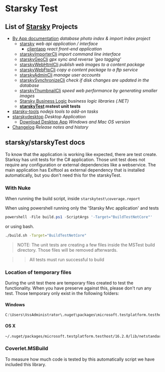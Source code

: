 # Starsky Test
## List of [Starsky](../../readme.md) Projects
 * [By App documentation](../../starsky/readme.md) _database photo index & import index project_
    * [starsky](../../starsky/starsky/readme.md) _web api application / interface_
      *  [clientapp](../../starsky/starsky/clientapp/readme.md) _react front-end application_
    * [starskyImporterCli](../../starsky/starskyimportercli/readme.md)  _import command line interface_
    * [starskyGeoCli](../../starsky/starskygeocli/readme.md)  _gpx sync and reverse 'geo tagging'_
    * [starskyWebHtmlCli](../../starsky/starskywebhtmlcli/readme.md)  _publish web images to a content package_
    * [starskyWebFtpCli](../../starsky/starskywebftpcli/readme.md)  _copy a content package to a ftp service_
    * [starskyAdminCli](../../starsky/starskyadmincli/readme.md)  _manage user accounts_
    * [starskySynchronizeCli](../../starsky/starskysynchronizecli/readme.md)  _check if disk changes are updated in the database_
    * [starskyThumbnailCli](../../starsky/starskythumbnailcli/readme.md)  _speed web performance by generating smaller images_
    * [Starsky Business Logic](../../starsky/starskybusinesslogic/readme.md) _business logic libraries (.NET)_
    * __[starskyTest](../../starsky/starskytest/readme.md)  mstest unit tests__
 * [starsky-tools](../../starsky-tools/readme.md) _nodejs tools to add-on tasks_
 * [starskydesktop](../../starskydesktop/readme.md) _Desktop Application_
    * [Download Desktop App](https://docs.qdraw.nl/download/) _Windows and Mac OS version_
 * [Changelog](../../history.md) _Release notes and history_

## starsky/starskyTest docs

To know that the application is working like expected, there are test create.  Starksy has unit tests for the C# application.
Those unit test does not require any configuration or external dependencies like a webservice.
The main application has Exiftool as external dependency that is installed automatically, but you don't need this for the starskyTest.

### With Nuke

When running the build script, inside `starskytest\coverage.report`

When using powershell running only the 'Starsky Mvc application' and tests

```powershell
powershell -File build.ps1 -ScriptArgs '-Target="BuildTestNetCore"'
```

or using bash.

```sh
./build.sh -Target="BuildTestNetCore"
```

>  NOTE: The unit tests are creating a few files inside the MSTest build directory. Those files will be removed afterwards.

>> All tests must run successful to build

### Location of temporary files

During the unit test there are temporary files created to test the functionality. When you have preserve against this, please don't run any test. Those temporary only exist in the following folders:

#### Windows
```
C:\Users\VssAdministrator\.nuget\packages\microsoft.testplatform.testhost\16.2.0\lib\netstandard1.5\
```

#### OS X
```
~/.nuget/packages/microsoft.testplatform.testhost/16.2.0/lib/netstandard1.5/
```

### Coverlet.MSBuild
To measure how much code is tested by this automatically script we have included this library.
